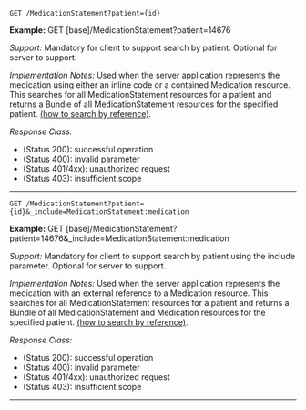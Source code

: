 
`GET /MedicationStatement?patient={id}`

**Example:** GET [base]/MedicationStatement?patient=14676

*Support:* Mandatory for client to support search by patient.  Optional for server to support.

*Implementation Notes:*  Used when the server application represents the medication using either an inline code or a contained Medication resource. This searches for all MedicationStatement resources for a patient and returns a Bundle of all MedicationStatement resources for the specified patient.  [(how to search by reference)].

*Response Class:*

-   (Status 200): successful operation
-   (Status 400): invalid parameter
-   (Status 401/4xx): unauthorized request
-   (Status 403): insufficient scope
-----------

`GET /MedicationStatement?patient={id}&_include=MedicationStatement:medication`

**Example:** GET [base]/MedicationStatement?patient=14676&_include=MedicationStatement:medication

*Support:* Mandatory for client to support search by patient using the include parameter.  Optional for server to support.

*Implementation Notes:*  Used when the server application represents the medication with an external reference to  a Medication resource. This searches for all MedicationStatement resources for a patient and returns a Bundle of all MedicationStatement and Medication resources for the specified patient.  [(how to search by reference)].

*Response Class:*

-   (Status 200): successful operation
-   (Status 400): invalid parameter
-   (Status 401/4xx): unauthorized request
-   (Status 403): insufficient scope
-------

  [(how to search by reference)]: http://build.fhir.org/search.html#reference
  [(how to search by token)]: http://build.fhir.org/search.html#token
  [Composite Search Parameters]: http://build.fhir.org/search.html#combining
  [(how to search by date)]: http://build.fhir.org/search.html#date
